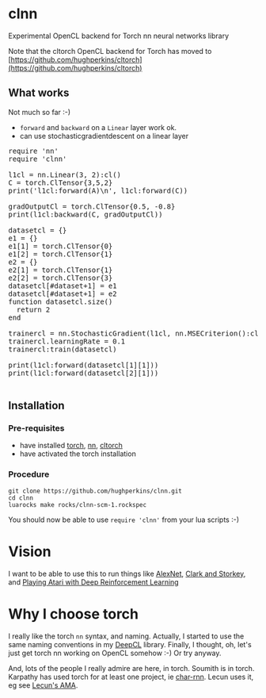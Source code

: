 # clnn

Experimental OpenCL backend for Torch nn neural networks library

Note that the cltorch OpenCL backend for Torch has moved to [https://github.com/hughperkins/cltorch](https://github.com/hughperkins/cltorch)

## What works

Not much so far :-)

- `forward` and `backward` on a `Linear` layer work ok.
- can use stochasticgradientdescent on a linear layer

<pre>
require 'nn'
require 'clnn'

l1cl = nn.Linear(3, 2):cl()
C = torch.ClTensor{3,5,2}
print('l1cl:forward(A)\n', l1cl:forward(C))

gradOutputCl = torch.ClTensor{0.5, -0.8}
print(l1cl:backward(C, gradOutputCl))

datasetcl = {}
e1 = {}
e1[1] = torch.ClTensor{0}
e1[2] = torch.ClTensor{1}
e2 = {}
e2[1] = torch.ClTensor{1}
e2[2] = torch.ClTensor{3}
datasetcl[#dataset+1] = e1
datasetcl[#dataset+1] = e2
function datasetcl.size()
  return 2
end

trainercl = nn.StochasticGradient(l1cl, nn.MSECriterion():cl())
trainercl.learningRate = 0.1  
trainercl:train(datasetcl)

print(l1cl:forward(datasetcl[1][1]))
print(l1cl:forward(datasetcl[2][1]))

</pre>

## Installation

### Pre-requisites

* have installed [torch](https://github.com/torch/torch7), [nn](https://github.com/torch/nn), [cltorch](https://github.com/hughperkins/cltorch)
* have activated the torch installation

### Procedure

```
git clone https://github.com/hughperkins/clnn.git
cd clnn
luarocks make rocks/clnn-scm-1.rockspec
```

You should now be able to use `require 'clnn'` from your lua scripts :-)

# Vision

I want to be able to use this to run things like [AlexNet](http://www.cs.toronto.edu/~fritz/absps/imagenet.pdf), [Clark and Storkey](http://arxiv.org/abs/1412.3409), and [Playing Atari with Deep Reinforcement Learning](https://www.cs.toronto.edu/~vmnih/docs/dqn.pdf)

# Why I choose torch

I really like the torch `nn` syntax, and naming.  Actually, I started to use the same naming conventions in my [DeepCL](https://github.com/hughperkins/DeepCL) library.  Finally, I thought, oh, let's just get torch nn working on OpenCL somehow :-)   Or try anyway.

And, lots of the people I really admire are here, in torch.  Soumith is in torch.  Karpathy has used torch for at least one project, ie [char-rnn](https://github.com/karpathy/char-rnn).  Lecun uses it, eg see [Lecun's AMA](http://www.reddit.com/r/MachineLearning/comments/25lnbt/ama_yann_lecun/).


